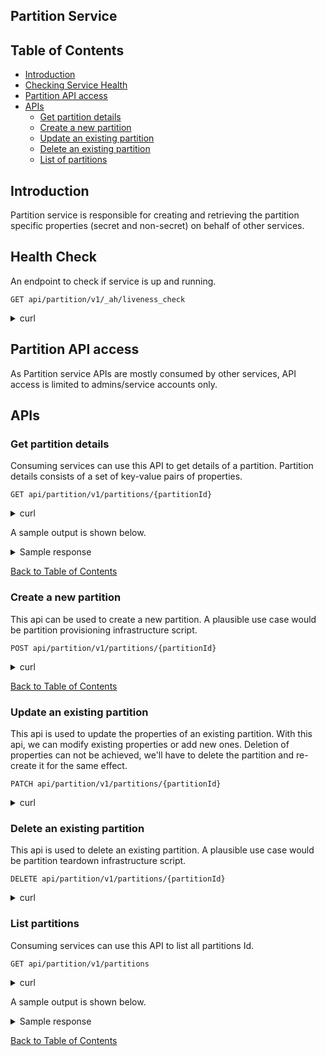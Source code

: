 ## Partition Service

## Table of Contents <a name="TOC"></a>
* [Introduction](#introduction)
* [Checking Service Health](#checking-service-health)
* [Partition API access](#partition-api-access)
* [APIs](#apis)
    * [Get partition details](#get-partition)
    * [Create a new partition](#create-partition)
    * [Update an existing partition](#update-partition)
    * [Delete an existing partition](#delete-partition)
    * [List of partitions](#list-partition)
    

## Introduction <a name="introduction"></a>
Partition service is responsible for creating and retrieving the partition specific properties (secret and non-secret) on behalf of other services.

## Health Check <a name="checking-service-health"></a>
An endpoint to check if service is up and running.
```
GET api/partition/v1/_ah/liveness_check
```
<details><summary>curl</summary>

```
curl --request GET \
  --url 'https://<base_url>/api/partition/v1/_ah/liveness_check'
```
</details>

## Partition API access <a name="partition-api-access"></a>
As Partition service APIs are mostly consumed by other services, API access is limited to admins/service accounts only.

## APIs <a name="apis"></a>
### Get partition details<a name="get-partition"></a>
Consuming services can use this API to get details of a partition. Partition details consists of a set of key-value pairs of properties.
```
GET api/partition/v1/partitions/{partitionId}
```
<details><summary>curl</summary>

```
curl --request GET \
  --url 'https://<base_url>/api/partition/v1/partitions/common' \
  --header 'Authorization: Bearer <JWT>' \
  --header 'Content-Type: application/json'
```
</details>

A sample output is shown below.
<details><summary>Sample response</summary>

```
{
    "compliance-ruleset": {
        "sensitive": false,
        "value": "shared"
    },
    "elastic-endpoint": {
        "sensitive": true,
        "value": "common-elastic-endpoint"
    },
    "elastic-username": {
        "sensitive": true,
        "value": "common-elastic-username"
    },
    "elastic-password": {
        "sensitive": true,
        "value": "common-elastic-password"
    },
    "cosmos-connection": {
        "sensitive": true,
        "value": "common-cosmos-connection"
    },
    "cosmos-endpoint": {
        "sensitive": true,
        "value": "common-cosmos-endpoint"
    },
    "id": {
        "sensitive": false,
        "value": "common"
    }
}
```

</details>

[Back to Table of Contents](#TOC)

### Create a new partition<a name="create-partition"></a>
This api can be used to create a new partition. A plausible use case would be partition provisioning infrastructure script.
```
POST api/partition/v1/partitions/{partitionId}
```
<details><summary>curl</summary>

```
curl --request POST \
  --url 'https://<base_url>/api/partition/v1/partitions/mypartition' \
  --header 'Authorization: Bearer <JWT>' \
  --header 'Content-Type: application/json' \
  --data-raw '{
      "properties": {
          "compliance-ruleset": {
              "value": "shared"
          },
          "elastic-endpoint": {
              "sensitive": true,
              "value": "elastic-endpoint"
          },
          "elastic-username": {
              "sensitive": true,
              "value": "elastic-username"
          },
          "elastic-password": {
              "sensitive": true,
              "value": "elastic-password"
          },
          "cosmos-connection": {
              "sensitive": true,
              "value": "cosmos-connection"
          },
          "cosmos-endpoint": {
              "sensitive": true,
              "value": "cosmos-endpoint"
          }
      }
  }'
```
</details>

[Back to Table of Contents](#TOC)

### Update an existing partition<a name="update-partition"></a>
This api is used to update the properties of an existing partition. With this api, we can modify existing properties or add new ones. Deletion of properties can not be achieved, we'll have to delete the partition and re-create it for the same effect.
```
PATCH api/partition/v1/partitions/{partitionId}
```
<details><summary>curl</summary>

```
curl --request PATCH \
  --url 'https://<base_url>/api/partition/v1/partitions/mypartition' \
  --header 'Authorization: Bearer <JWT>' \
  --header 'Content-Type: application/json' \
  --data-raw '{
      "properties": {
          "compliance-ruleset": {
              "value": "shared-update-value"
          },
          "new-key": {
              "sensitive": true,
              "value": "new-value"
          }
      }
  }'
```
</details>

### Delete an existing partition<a name="delete-partition"></a>
This api is used to delete an existing partition. A plausible use case would be partition teardown infrastructure script.
```
DELETE api/partition/v1/partitions/{partitionId}
```
<details><summary>curl</summary>

```
curl --request DELETE \
  --url 'https://<base_url>/api/partition/v1/partitions/mypartition' \
  --header 'Authorization: Bearer <JWT>' \
  --header 'Content-Type: application/json'
```
</details>


### List partitions <a name="list-partition"></a>
Consuming services can use this API to list all partitions Id.  
```
GET api/partition/v1/partitions
```
<details><summary>curl</summary>

```
curl --request GET \
  --url 'https://<base_url>/api/partition/v1/partitions' \
  --header 'Authorization: Bearer <JWT>' \
  --header 'Content-Type: application/json'
```
</details>

A sample output is shown below.
<details><summary>Sample response</summary>

```
[
    "default-dev",
    "opendes"
]
```

</details>

[Back to Table of Contents](#TOC)